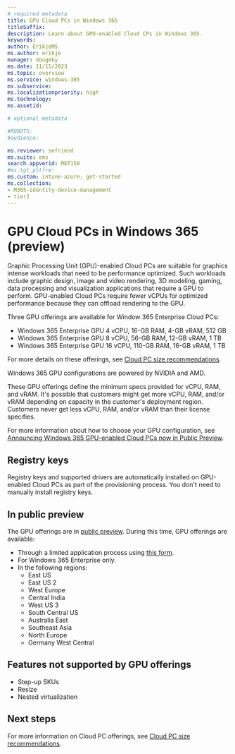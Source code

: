 ```yaml
---
# required metadata
title: GPU Cloud PCs in Windows 365
titleSuffix:
description: Learn about GPU-enabled Cloud CPs in Windows 365.
keywords:
author: ErikjeMS  
ms.author: erikje
manager: dougeby
ms.date: 11/15/2023
ms.topic: overview
ms.service: windows-365
ms.subservice:
ms.localizationpriority: high
ms.technology:
ms.assetid: 

# optional metadata

#ROBOTS:
#audience:

ms.reviewer: sefriend
ms.suite: ems
search.appverid: MET150
#ms.tgt_pltfrm:
ms.custom: intune-azure; get-started
ms.collection:
- M365-identity-device-management
- tier2
---
```


# GPU Cloud PCs in Windows 365 (preview)

Graphic Processing Unit (GPU)-enabled Cloud PCs are suitable for graphics intense workloads that need to be performance optimized. Such workloads include graphic design, image and video rendering, 3D modeling, gaming, data processing and visualization applications that require a GPU to perform. GPU-enabled Cloud PCs require fewer vCPUs for optimized performance because they can offload rendering to the GPU.

Three GPU offerings are available for Window 365 Enterprise Cloud PCs:

- Windows 365 Enterprise GPU 4 vCPU, 16-GB RAM, 4-GB vRAM, 512 GB
- Windows 365 Enterprise GPU 8 vCPU, 56-GB RAM, 12-GB vRAM, 1 TB  
- Windows 365 Enterprise GPU 16 vCPU, 110-GB RAM, 16-GB vRAM, 1 TB

For more details on these offerings, see [Cloud PC size recommendations](cloud-pc-size-recommendations.md).

Windows 365 GPU configurations are powered by NVIDIA and AMD.

These GPU offerings define the minimum specs provided for vCPU, RAM, and vRAM. It's possible that customers might get more vCPU, RAM, and/or vRAM depending on capacity in the customer's deployment region. Customers never get less vCPU, RAM, and/or vRAM than their license specifies.  

For more information about how to choose your GPU configuration, see [Announcing Windows 365 GPU-enabled Cloud PCs now in Public Preview](https://aka.ms/w365/gpu/blog).

## Registry keys

Registry keys and supported drivers are automatically installed on GPU-enabled Cloud PCs as part of the provisioning process. You don't need to manually install registry keys. 

## In public preview

The GPU offerings are in [public preview](../public-preview.md). During this time, GPU offerings are available:

- Through a limited application process using [this form](https://aka.ms/win365gpu).
- For Windows 365 Enterprise only.
- In the following regions:
  - East US
  - East US 2
  - West Europe
  - Central India
  - West US 3
  - South Central US
  - Australia East
  - Southeast Asia
  - North Europe
  - Germany West Central

## Features not supported by GPU offerings

- Step-up SKUs
- Resize
- Nested virtualization

<!-- ########################## -->
## Next steps

For more information on Cloud PC offerings, see [Cloud PC size recommendations](cloud-pc-size-recommendations.md).
